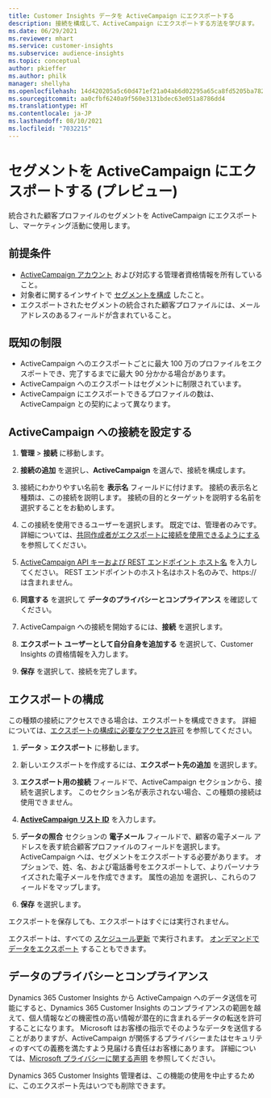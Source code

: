 ```yaml
---
title: Customer Insights データを ActiveCampaign にエクスポートする
description: 接続を構成して、ActiveCampaign にエクスポートする方法を学びます。
ms.date: 06/29/2021
ms.reviewer: mhart
ms.service: customer-insights
ms.subservice: audience-insights
ms.topic: conceptual
author: pkieffer
ms.author: philk
manager: shellyha
ms.openlocfilehash: 14d420205a5c60d471ef21a04ab6d02295a65ca8fd5205ba782a300703b06102
ms.sourcegitcommit: aa0cfbf6240a9f560e3131bdec63e051a8786dd4
ms.translationtype: HT
ms.contentlocale: ja-JP
ms.lasthandoff: 08/10/2021
ms.locfileid: "7032215"
---
```

# <a name="export-segments-to-activecampaign-preview"></a>セグメントを ActiveCampaign にエクスポートする (プレビュー)

統合された顧客プロファイルのセグメントを ActiveCampaign にエクスポートし、マーケティング活動に使用します。

## <a name="prerequisites"></a>前提条件

-   [ActiveCampaign アカウント](https://www.activecampaign.com/) および対応する管理者資格情報を所有していること。
-   対象者に関するインサイトで [セグメントを構成](segments.md) したこと。
-   エクスポートされたセグメントの統合された顧客プロファイルには、メール アドレスのあるフィールドが含まれていること。

## <a name="known-limitations"></a>既知の制限

- ActiveCampaign へのエクスポートごとに最大 100 万のプロファイルをエクスポートでき、完了するまでに最大 90 分かかる場合があります。
- ActiveCampaign へのエクスポートはセグメントに制限されています。
- ActiveCampaign にエクスポートできるプロファイルの数は、ActiveCampaign との契約によって異なります。

## <a name="set-up-connection-to-activecampaign"></a>ActiveCampaign への接続を設定する

1. **管理** > **接続** に移動します。

1. **接続の追加** を選択し、**ActiveCampaign** を選んで、接続を構成します。

1. 接続にわかりやすい名前を **表示名** フィールドに付けます。 接続の表示名と種類は、この接続を説明します。 接続の目的とターゲットを説明する名前を選択することをお勧めします。

1. この接続を使用できるユーザーを選択します。 既定では、管理者のみです。 詳細については、[共同作成者がエクスポートに接続を使用できるようにする](connections.md#allow-contributors-to-use-a-connection-for-exports) を参照してください。

1. [ActiveCampaign API キーおよび REST エンドポイント ホスト名](https://help.activecampaign.com/hc/articles/207317590-Getting-started-with-the-API#how-to-obtain-your-activecampaign-api-url-and-key) を入力してください。 REST エンドポイントのホスト名はホスト名のみで、https:// は含まれません。 

1. **同意する** を選択して **データのプライバシーとコンプライアンス** を確認してください。

1. ActiveCampaign への接続を開始するには、**接続** を選択します。

1. **エクスポート ユーザーとして自分自身を追加する** を選択して、Customer Insights の資格情報を入力します。

1. **保存** を選択して、接続を完了します。

## <a name="configure-an-export"></a>エクスポートの構成

この種類の接続にアクセスできる場合は、エクスポートを構成できます。 詳細については、[エクスポートの構成に必要なアクセス許可](export-destinations.md#set-up-a-new-export) を参照してください。

1. **データ** > **エクスポート** に移動します。

1. 新しいエクスポートを作成するには、**エクスポート先の追加** を選択します。

1. **エクスポート用の接続** フィールドで、ActiveCampaign セクションから、接続を選択します。 このセクション名が表示されない場合、この種類の接続は使用できません。

1. [**ActiveCampaign リスト ID**](https://help.activecampaign.com/hc/articles/360000030559-How-to-create-a-list-in-ActiveCampaign) を入力します。    

3. **データの照合** セクションの **電子メール** フィールドで、顧客の電子メール アドレスを表す統合顧客プロファイルのフィールドを選択します。 ActiveCampaign へは、セグメントをエクスポートする必要があります。 オプションで、姓、名、および電話番号をエクスポートして、よりパーソナライズされた電子メールを作成できます。 属性の追加 を選択し、これらのフィールドをマップします。

1. **保存** を選択します。

エクスポートを保存しても、エクスポートはすぐには実行されません。

エクスポートは、すべての [スケジュール更新](system.md#schedule-tab) で実行されます。 [オンデマンドでデータをエクスポート](export-destinations.md#run-exports-on-demand) することもできます。 


## <a name="data-privacy-and-compliance"></a>データのプライバシーとコンプライアンス

Dynamics 365 Customer Insights から ActiveCampaign へのデータ送信を可能にすると、Dynamics 365 Customer Insights のコンプライアンスの範囲を越えて、個人情報などの機密性の高い情報が潜在的に含まれるデータの転送を許可することになります。 Microsoft はお客様の指示でそのようなデータを送信することがありますが、ActiveCampaign が関係するプライバシーまたはセキュリティのすべての義務を満たすよう見届ける責任はお客様にあります。 詳細については、[Microsoft プライバシーに関する声明](https://go.microsoft.com/fwlink/?linkid=396732) を参照してください。

Dynamics 365 Customer Insights 管理者は、この機能の使用を中止するために、このエクスポート先はいつでも削除できます。
